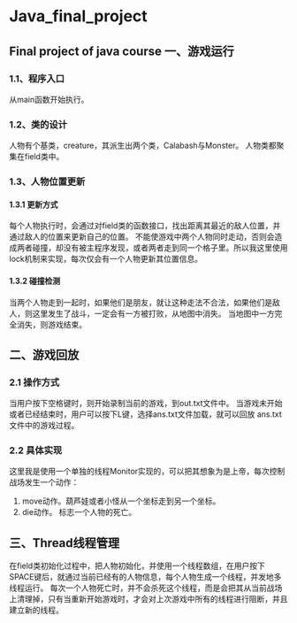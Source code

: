 # Java_final_project
Final project of java course
一、游戏运行
-------
### 1.1、程序入口
从main函数开始执行。

### 1.2、类的设计
人物有个基类，creature，其派生出两个类，Calabash与Monster。
人物类都聚集在field类中。

### 1.3、人物位置更新
#### 1.3.1 更新方式
每个人物执行时，会通过对field类的函数接口，找出距离其最近的敌人位置，并通过敌人的位置来更新自己的位置。
不能使游戏中两个人物同时走动，否则会造成两者碰撞，却没有被主程序发现，或者两者走到同一个格子里。所以我这里使用lock机制来实现，每次仅会有一个人物更新其位置信息。
#### 1.3.2 碰撞检测
当两个人物走到一起时，如果他们是朋友，就让这种走法不合法，如果他们是敌人，则这里发生了战斗，一定会有一方被打败，从地图中消失。
当地图中一方完全消失，则游戏结束。

二、游戏回放
-------
### 2.1 操作方式
当用户按下空格键时，则开始录制当前的游戏，到out.txt文件中。
当游戏未开始或者已经结束时，用户可以按下L键，选择ans.txt文件加载，就可以回放 ans.txt文件中的游戏过程。
### 2.2 具体实现
这里我是使用一个单独的线程Monitor实现的，可以把其想象为是上帝，每次控制战场发生一个动作：
1. move动作。葫芦娃或者小怪从一个坐标走到另一个坐标。
2. die动作。 标志一个人物的死亡。

三、Thread线程管理
-------
在field类初始化过程中，把人物初始化，并使用一个线程数组，在用户按下SPACE键后，就通过当前已经有的人物信息，每个人物生成一个线程，并发地多线程运行。
每次一个人物死亡时，并不会杀死这个线程，而是会把其从当前战场上清理掉，只有当重新开始游戏时，才会对上次游戏中所有的线程进行阻断，并且建立新的线程。
